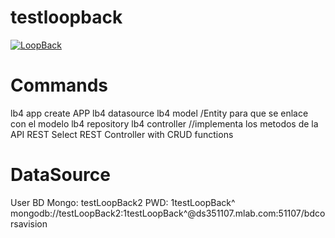 # testloopback

[![LoopBack](https://github.com/strongloop/loopback-next/raw/master/docs/site/imgs/branding/Powered-by-LoopBack-Badge-(blue)-@2x.png)](http://loopback.io/)

# Commands

lb4 app create APP
lb4 datasource
lb4 model <nameModel>  /Entity para que se enlace con el modelo
lb4 repository <name>
lb4 controller //implementa los metodos de la API REST Select REST Controller with CRUD functions
# DataSource

User BD Mongo: testLoopBack2
PWD: 1testLoopBack^
mongodb://testLoopBack2:1testLoopBack^@ds351107.mlab.com:51107/bdcorsavision


